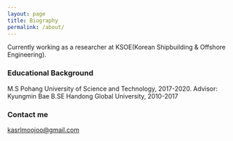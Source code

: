 ```yaml
---
layout: page
title: Biography 
permalink: /about/
---
```


Currently working as a researcher at KSOE(Korean Shipbuilding & Offshore Engineering).

### Educational Background

M.S Pohang University of Science and Technology, 2017-2020. Advisor: Kyungmin Bae
B.SE Handong Global University, 2010-2017

### Contact me

[kasrlmoojoo@gmail.com](mailto:kasrlmoojoo@gmail.com)
